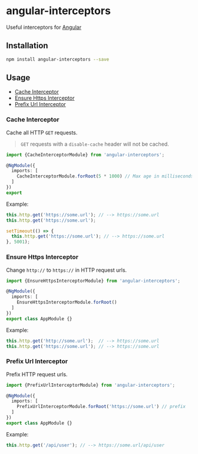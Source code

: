 # angular-interceptors
Useful interceptors for [Angular](https://github.com/angular/angular)

## Installation
```bash
npm install angular-interceptors --save
```

## Usage
- [Cache Interceptor](#cache-interceptor)
- [Ensure Https Interceptor](#ensure-https-interceptor)
- [Prefix Url Interceptor](#prefix-url-interceptor)

### Cache Interceptor
Cache all HTTP `GET` requests.
> `GET` requests with a `disable-cache` header will not be cached.

```typescript
import {CacheInterceptorModule} from 'angular-interceptors';

@NgModule({
  imports: [
    CacheInterceptorModule.forRoot(5 * 1000) // Max age in milliseconds. In this case 5 seconds.
  ]
})
export
```

Example:
```typescript
this.http.get('https://some.url'); // --> https://some.url
this.http.get('https://some.url');

setTimeout(() => { 
  this.http.get('https://some.url'); // --> https://some.url
}, 5001);
```



### Ensure Https Interceptor
Change `http://` to `https://` in HTTP request urls.

```typescript
import {EnsureHttpsInterceptorModule} from 'angular-interceptors';

@NgModule({
  imports: [
    EnsureHttpsInterceptorModule.forRoot()
  ]
})
export class AppModule {}
```

Example:
```typescript
this.http.get('http://some.url');  // --> https://some.url
this.http.get('https://some.url'); // --> https://some.url
```



### Prefix Url Interceptor
Prefix HTTP request urls.

```typescript
import {PrefixUrlInterceptorModule} from 'angular-interceptors';

@NgModule({
  imports: [
    PrefixUrlInterceptorModule.forRoot('https://some.url') // prefix
  ]
})
export class AppModule {}
```

Example:
```typescript
this.http.get('/api/user'); // --> https://some.url/api/user
```
